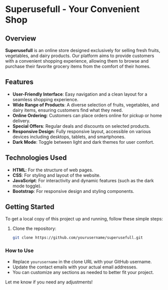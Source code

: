 # Superusefull - Your Convenient Shop

## Overview

**Superusefull** is an online store designed exclusively for selling fresh fruits, vegetables, and dairy products. Our platform aims to provide customers with a convenient shopping experience, allowing them to browse and purchase their favorite grocery items from the comfort of their homes.

## Features

- **User-Friendly Interface**: Easy navigation and a clean layout for a seamless shopping experience.
- **Wide Range of Products**: A diverse selection of fruits, vegetables, and dairy items, ensuring customers find what they need.
- **Online Ordering**: Customers can place orders online for pickup or home delivery.
- **Special Offers**: Regular deals and discounts on selected products.
- **Responsive Design**: Fully responsive layout, accessible on various devices including desktops, tablets, and smartphones.
- **Dark Mode**: Toggle between light and dark themes for user comfort.

## Technologies Used

- **HTML**: For the structure of web pages.
- **CSS**: For styling and layout of the website.
- **JavaScript**: For interactivity and dynamic features (such as the dark mode toggle).
- **Bootstrap**: For responsive design and styling components.

## Getting Started

To get a local copy of this project up and running, follow these simple steps:

1. Clone the repository:
   ```bash
   git clone https://github.com/yourusername/superusefull.git

### How to Use
- Replace `yourusername` in the clone URL with your GitHub username.
- Update the contact emails with your actual email addresses.
- You can customize any sections as needed to better fit your project. 

Let me know if you need any adjustments!
